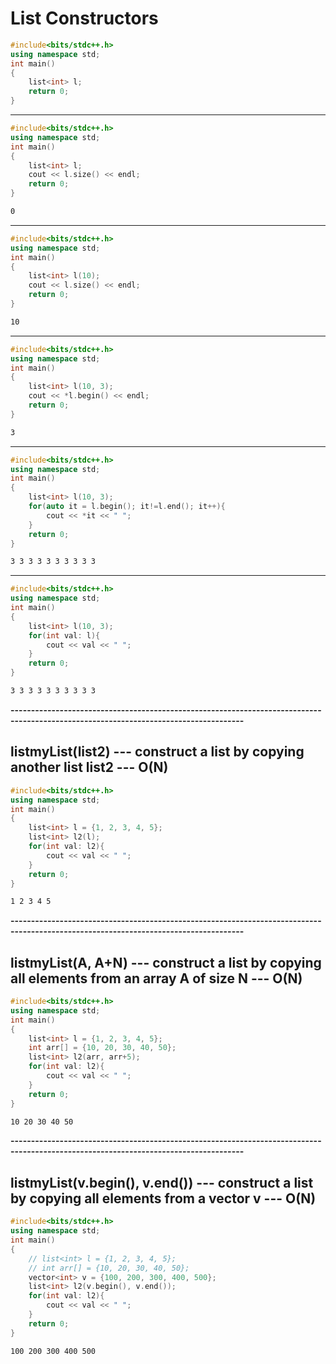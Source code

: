 # List Constructors
```c++
#include<bits/stdc++.h>
using namespace std;
int main()
{
    list<int> l;
    return 0;
}
```

------------------------------------------------------------------------------------------------------------------------------------

```c++
#include<bits/stdc++.h>
using namespace std;
int main()
{
    list<int> l;
    cout << l.size() << endl;
    return 0;
}
```
```bash
0
```

--------------------------------------------------------------------------------------------------------------------------------------

```c++
#include<bits/stdc++.h>
using namespace std;
int main()
{
    list<int> l(10);
    cout << l.size() << endl;
    return 0;
}
```
```bash
10
```

-------------------------------------------------------------------------------------------------------------------------------------

```c++
#include<bits/stdc++.h>
using namespace std;
int main()
{
    list<int> l(10, 3);
    cout << *l.begin() << endl;
    return 0;
}
```
```bash
3
```

------------------------------------------------------------------------------------------------------------------------------------

```c++
#include<bits/stdc++.h>
using namespace std;
int main()
{
    list<int> l(10, 3);
    for(auto it = l.begin(); it!=l.end(); it++){
        cout << *it << " ";
    }
    return 0;
}
```
```bash
3 3 3 3 3 3 3 3 3 3
```

-------------------------------------------------------------------------------------------------------------------------------------

```c++
#include<bits/stdc++.h>
using namespace std;
int main()
{
    list<int> l(10, 3);
    for(int val: l){
        cout << val << " ";
    }
    return 0;
}
```
```bash
3 3 3 3 3 3 3 3 3 3 
```

**-------------------------------------------------------------------------------------------------------------------------------------**

## list<type>myList(list2) --- construct a list by copying another list list2 --- O(N)
```c++
#include<bits/stdc++.h>
using namespace std;
int main()
{
    list<int> l = {1, 2, 3, 4, 5};
    list<int> l2(l);
    for(int val: l2){
        cout << val << " ";
    }
    return 0;
}
```
```bash
1 2 3 4 5
```

**-------------------------------------------------------------------------------------------------------------------------------------**

## list<int>myList(A, A+N) --- construct a list by copying all elements from an array A of size N --- O(N)
```c++
#include<bits/stdc++.h>
using namespace std;
int main()
{
    list<int> l = {1, 2, 3, 4, 5};
    int arr[] = {10, 20, 30, 40, 50};
    list<int> l2(arr, arr+5);
    for(int val: l2){
        cout << val << " ";
    }
    return 0;
}
```
```bash
10 20 30 40 50
```

**-------------------------------------------------------------------------------------------------------------------------------------**

## list<type>myList(v.begin(), v.end()) --- construct a list by copying all elements from a vector v --- O(N)
```c++
#include<bits/stdc++.h>
using namespace std;
int main()
{
    // list<int> l = {1, 2, 3, 4, 5};
    // int arr[] = {10, 20, 30, 40, 50};
    vector<int> v = {100, 200, 300, 400, 500};
    list<int> l2(v.begin(), v.end());
    for(int val: l2){
        cout << val << " ";
    }
    return 0;
}
```
```bash
100 200 300 400 500
```